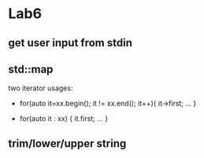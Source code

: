 # Lab6

## get user input from stdin 

## std::map

two iterator usages:
  * for(auto it=xx.begin(); it != xx.end(); it++){
			it->first; ...
	}

 * for(auto it : xx) {
		it.first; ...
	}

## trim/lower/upper string